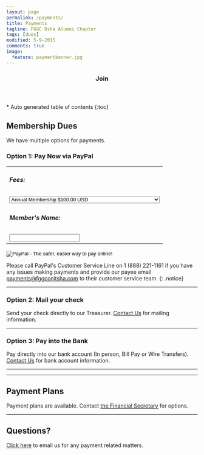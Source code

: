 ```yaml
---
layout: page
permalink: /payments/
title: Payments
tagline: FGGC Osha Alumni Chapter
tags: [dues]
modified: 5-9-2015
comments: true
image:
  feature: paymentbanner.jpg
---
```

<section id="table-of-contents" class="toc">
  <header>
    <h3 >Join</h3>
  </header>
<div id="drawer" markdown="1">
*  Auto generated table of contents
{:toc}
</div>
</section><!-- /#table-of-contents -->

## Membership Dues

We have multiple options for payments.

### Option 1: Pay Now via PayPal
<form action="https://www.paypal.com/cgi-bin/webscr" method="post" target="_top">
<input type="hidden" name="cmd" value="_s-xclick">
<input type="hidden" name="hosted_button_id" value="DXBYSHJD5CQG4">
<table>
<tr><td><input type="hidden" name="on0" value="Fees:"><h5>Fees:</h5></td></tr><tr><td><select name="os0">
	<option value="Annual Membership">Annual Membership $100.00 USD</option>
	<option value="One-time Registration + Annual Membership Fee">One-time Registration + Annual Membership Fee $120.00 USD</option>
</select> </td></tr>
<tr><td><input type="hidden" name="on1" value="Member's Name:"><h5>Member's Name:</h5></td></tr><tr><td><input type="text" name="os1" maxlength="200"></td></tr>
</table>
<input type="hidden" name="currency_code" value="USD">
<input type="image" src="https://www.paypalobjects.com/en_US/i/btn/btn_paynow_SM.gif" border="0" name="submit" alt="PayPal - The safer, easier way to pay online!">
<img alt="" border="0" src="https://www.paypalobjects.com/en_US/i/scr/pixel.gif" width="1" height="1">
</form>

Please call PayPal's Customer Service Line on 1 (888) 221-1161 if you have any issues making payments and provide our payee email payments@fggconitsha.com to their customer service team. 
{: .notice} 

---

### Option 2: Mail your check
Send your check directly to our Treasurer. [Contact Us](mailto:payments@fggconitsha.com) for mailing information.

---

### Option 3: Pay into the Bank
Pay directly into our bank account (In person, Bill Pay or Wire Transfers). [Contact Us](mailto:payments@fggconitsha.com) for bank account information.

---
---

## Payment Plans
Payment plans are available. Contact [the Financial Secretary](mailto:chinwe.onyekwelu@fggconitsha.com) for options.

---

## Questions?
[Click here](mailto:payments@fggconitsha.com) to email us for any payment related matters.

